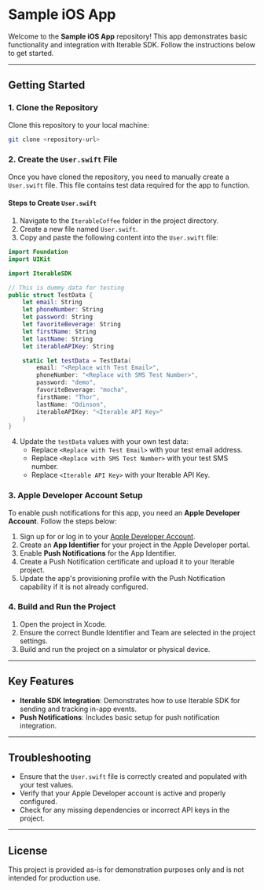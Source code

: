 # Sample iOS App

Welcome to the **Sample iOS App** repository! This app demonstrates basic functionality and integration with Iterable SDK. Follow the instructions below to get started.

---

## **Getting Started**

### 1. Clone the Repository
Clone this repository to your local machine:

```bash
git clone <repository-url>
```

### 2. Create the `User.swift` File

Once you have cloned the repository, you need to manually create a `User.swift` file. This file contains test data required for the app to function.

#### Steps to Create `User.swift`

1. Navigate to the `IterableCoffee` folder in the project directory.
2. Create a new file named `User.swift`.
3. Copy and paste the following content into the `User.swift` file:

```swift
import Foundation
import UIKit

import IterableSDK

// This is dummy data for testing
public struct TestData {
    let email: String
    let phoneNumber: String
    let password: String
    let favoriteBeverage: String
    let firstName: String
    let lastName: String
    let iterableAPIKey: String

    static let testData = TestData(
        email: "<Replace with Test Email>",
        phoneNumber: "<Replace with SMS Test Number>",
        password: "demo",
        favoriteBeverage: "mocha",
        firstName: "Thor",
        lastName: "Odinson",
        iterableAPIKey: "<Iterable API Key>"
    )
}
```

4. Update the `testData` values with your own test data:
   - Replace `<Replace with Test Email>` with your test email address.
   - Replace `<Replace with SMS Test Number>` with your test SMS number.
   - Replace `<Iterable API Key>` with your Iterable API Key.

### 3. Apple Developer Account Setup

To enable push notifications for this app, you need an **Apple Developer Account**. Follow the steps below:

1. Sign up for or log in to your [Apple Developer Account](https://developer.apple.com/).
2. Create an **App Identifier** for your project in the Apple Developer portal.
3. Enable **Push Notifications** for the App Identifier.
4. Create a Push Notification certificate and upload it to your Iterable project.
5. Update the app's provisioning profile with the Push Notification capability if it is not already configured.

### 4. Build and Run the Project

1. Open the project in Xcode.
2. Ensure the correct Bundle Identifier and Team are selected in the project settings.
3. Build and run the project on a simulator or physical device.

---

## **Key Features**

- **Iterable SDK Integration**: Demonstrates how to use Iterable SDK for sending and tracking in-app events.
- **Push Notifications**: Includes basic setup for push notification integration.

---

## **Troubleshooting**

- Ensure that the `User.swift` file is correctly created and populated with your test values.
- Verify that your Apple Developer account is active and properly configured.
- Check for any missing dependencies or incorrect API keys in the project.

---

## **License**

This project is provided as-is for demonstration purposes only and is not intended for production use.

